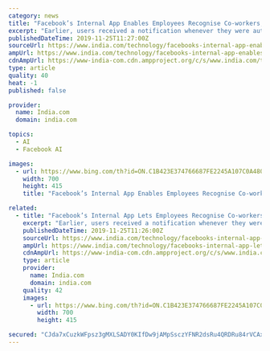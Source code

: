 ```yaml
---
category: news
title: "Facebook’s Internal App Enables Employees Recognise Co-workers, Reveals Report"
excerpt: "Earlier, users received a notification whenever they were automatically tagged in a photo. Applied Research Lead of Facebook AI Srinivas Narayanan, as quoted by news agency PTI said, “The Tag Suggestions setting, which only controls whether we can suggest that your friends tag you in photos or videos using face recognition will no longer be ..."
publishedDateTime: 2019-11-25T11:27:00Z
sourceUrl: https://www.india.com/technology/facebooks-internal-app-enables-employees-recognise-co-workers-reveals-report-3855737/
ampUrl: https://www.india.com/technology/facebooks-internal-app-enables-employees-recognise-co-workers-reveals-report-3855737/amp/
cdnAmpUrl: https://www-india-com.cdn.ampproject.org/c/s/www.india.com/technology/facebooks-internal-app-enables-employees-recognise-co-workers-reveals-report-3855737/amp/
type: article
quality: 40
heat: -1
published: false

provider:
  name: India.com
  domain: india.com

topics:
  - AI
  - Facebook AI

images:
  - url: https://www.bing.com/th?id=ON.C1B423E374766687FE2245A107C0A480
    width: 700
    height: 415
    title: "Facebook’s Internal App Enables Employees Recognise Co-workers, Reveals Report"

related:
  - title: "Facebook’s Internal App Lets Employees Recognise Co-workers, Reveals Report"
    excerpt: "Earlier, users received a notification whenever they were automatically tagged in a photo. Applied Research Lead of Facebook AI Srinivas Narayanan, as quoted by news agency PTI said, “The Tag Suggestions setting, which only controls whether we can suggest that your friends tag you in photos or videos using face recognition will no longer be ..."
    publishedDateTime: 2019-11-25T11:26:00Z
    sourceUrl: https://www.india.com/technology/facebooks-internal-app-lets-employees-recognise-co-workers-reveals-report-3855737/
    ampUrl: https://www.india.com/technology/facebooks-internal-app-lets-employees-recognise-co-workers-reveals-report-3855737/amp/
    cdnAmpUrl: https://www-india-com.cdn.ampproject.org/c/s/www.india.com/technology/facebooks-internal-app-lets-employees-recognise-co-workers-reveals-report-3855737/amp/
    type: article
    provider:
      name: India.com
      domain: india.com
    quality: 42
    images:
      - url: https://www.bing.com/th?id=ON.C1B423E374766687FE2245A107C0A480
        width: 700
        height: 415

secured: "CJda7xCuzkWFpsz3gMXLSADY0KIfDw9jAMpSsczYFNR2dsRu4QRDRu84rVCAxkF5vu6s+Vc1NCNIJQ6vU3jDKIKIV77OGA1RjWy68is3l1XwgiGtw/pI6DzPjkgFJyqQIq8btLjA1VsLKjMlAtGXyzaaFdZ/cANH35uKt8l+MtIhXWmFJTSwXKl/E0Q6ECT+tY2/falREioZEsHJVaLgadj3t5wBujr0BXkf/qcsmt1UJsSm2Vmvet1rTCqUiN5pPwsBXHybIkCv4Y1LWMcVwA==;Q91/QCP/RC7SnqGldR9k7Q=="
---
```


